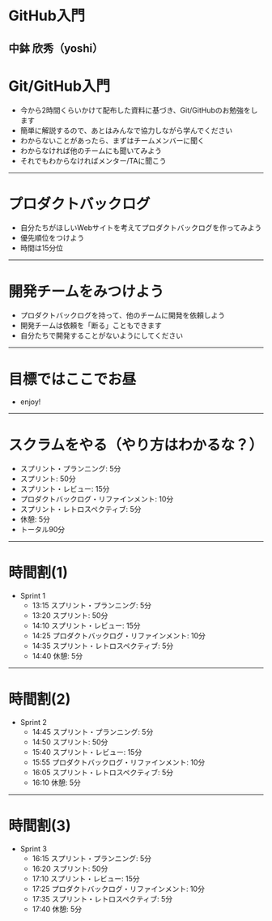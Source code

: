 # GitHub入門
中鉢 欣秀（yoshi）
---
# Git/GitHub入門
- 今から2時間くらいかけて配布した資料に基づき、Git/GitHubのお勉強をします
- 簡単に解説するので、あとはみんなで協力しながら学んでください
- わからないことがあったら、まずはチームメンバーに聞く
- わからなければ他のチームにも聞いてみよう
- それでもわからなければメンター/TAに聞こう
---
# プロダクトバックログ
- 自分たちがほしいWebサイトを考えてプロダクトバックログを作ってみよう
- 優先順位をつけよう
- 時間は15分位
---
# 開発チームをみつけよう
- プロダクトバックログを持って、他のチームに開発を依頼しよう
- 開発チームは依頼を「断る」こともできます
- 自分たちで開発することがないようにしてください
---
# 目標ではここでお昼
- enjoy!
---
# スクラムをやる（**やり方はわかるな？**）
- スプリント・プランニング: 5分
- スプリント: 50分
- スプリント・レビュー: 15分
- プロダクトバックログ・リファインメント: 10分
- スプリント・レトロスペクティブ: 5分
- 休憩: 5分
- トータル90分
---
# 時間割(1)
- Sprint 1
  - 13:15 スプリント・プランニング: 5分
  - 13:20 スプリント: 50分
  - 14:10 スプリント・レビュー: 15分
  - 14:25 プロダクトバックログ・リファインメント: 10分
  - 14:35 スプリント・レトロスペクティブ: 5分
  - 14:40 休憩: 5分
---
# 時間割(2)
- Sprint 2
  - 14:45 スプリント・プランニング: 5分
  - 14:50 スプリント: 50分
  - 15:40 スプリント・レビュー: 15分
  - 15:55 プロダクトバックログ・リファインメント: 10分
  - 16:05 スプリント・レトロスペクティブ: 5分
  - 16:10 休憩: 5分
---
# 時間割(3)
- Sprint 3
  - 16:15 スプリント・プランニング: 5分
  - 16:20 スプリント: 50分
  - 17:10 スプリント・レビュー: 15分
  - 17:25 プロダクトバックログ・リファインメント: 10分
  - 17:35 スプリント・レトロスペクティブ: 5分
  - 17:40 休憩: 5分

<!--
# ぼくのかんがえたさいきょうのチーム
- 今日の演習ではチームでWebサイトを作成します
- 今から15分間で4～5名のチームを5つ作ってください
- 方法はみなさんにおまかせします。
- チームの名前も決めてください
- PO/SMを決めてください
-->

